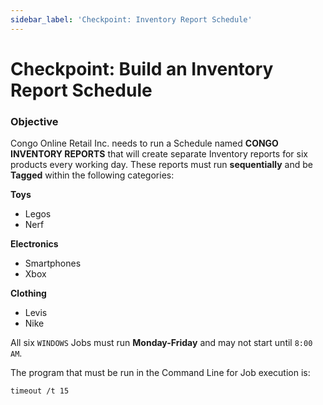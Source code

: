 ```yaml
---
sidebar_label: 'Checkpoint: Inventory Report Schedule'
---
```


# Checkpoint: Build an Inventory Report Schedule

### Objective

Congo Online Retail Inc. needs to run a Schedule named **CONGO INVENTORY REPORTS** that will create separate Inventory reports for six products every working day. These reports must run **sequentially** and be **Tagged** within the following categories:

**Toys**

* Legos
* Nerf

**Electronics**

* Smartphones
* Xbox

**Clothing**

* Levis
* Nike

All six ```WINDOWS``` Jobs must run **Monday-Friday** and may not start until ```8:00 AM```.

The program that must be run in the Command Line for Job execution is:

```
timeout /t 15
```
